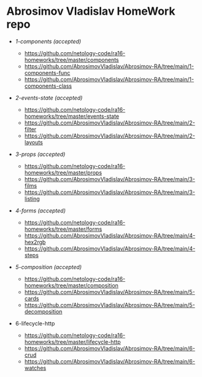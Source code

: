 # Abrosimov Vladislav HomeWork repo

- _1-components (accepted)_
  
  - https://github.com/netology-code/ra16-homeworks/tree/master/components
  - https://github.com/AbrosimovVladislav/Abrosimov-RA/tree/main/1-components-func
  - https://github.com/AbrosimovVladislav/Abrosimov-RA/tree/main/1-components-class

- _2-events-state (accepted)_

  - https://github.com/netology-code/ra16-homeworks/tree/master/events-state
  - https://github.com/AbrosimovVladislav/Abrosimov-RA/tree/main/2-filter
  - https://github.com/AbrosimovVladislav/Abrosimov-RA/tree/main/2-layouts

- _3-props (accepted)_

  - https://github.com/netology-code/ra16-homeworks/tree/master/props
  - https://github.com/AbrosimovVladislav/Abrosimov-RA/tree/main/3-films
  - https://github.com/AbrosimovVladislav/Abrosimov-RA/tree/main/3-listing 

- _4-forms (accepted)_

  - https://github.com/netology-code/ra16-homeworks/tree/master/forms
  - https://github.com/AbrosimovVladislav/Abrosimov-RA/tree/main/4-hex2rgb
  - https://github.com/AbrosimovVladislav/Abrosimov-RA/tree/main/4-steps

- _5-composition (accepted)_

  - https://github.com/netology-code/ra16-homeworks/tree/master/composition
  - https://github.com/AbrosimovVladislav/Abrosimov-RA/tree/main/5-cards
  - https://github.com/AbrosimovVladislav/Abrosimov-RA/tree/main/5-decomposition

- 6-lifecycle-http

  - https://github.com/netology-code/ra16-homeworks/tree/master/lifecycle-http
  - https://github.com/AbrosimovVladislav/Abrosimov-RA/tree/main/6-crud
  - https://github.com/AbrosimovVladislav/Abrosimov-RA/tree/main/6-watches
